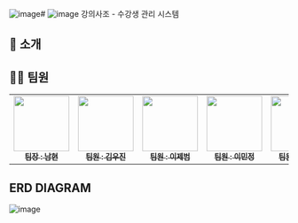 ![image](https://github.com/equis3351/GiveMeLectures/assets/107970778/f3fa965d-c953-48a8-b326-e3ca4608a5a4)# ![image](https://github.com/equis3351/GiveMeLectures/assets/107970778/3c49078a-b5a7-4653-a6c5-ebae9c1f5e5c) 강의사조 - 수강생 관리 시스템

## 👋 소개

## 👩‍💻 팀원

<table>
  <tbody>
    <tr>
      <td align="center"><a href="https://github.com/equis3351"><img src="https://ca.slack-edge.com/T06B9PCLY1E-U06NX2VSXLL-ad062690b8d2-512" width="100px;" alt=""/><br /><sub><b> 팀장 : 남현 </b></sub></a><br /></td>
      <td align="center"><a href="https://github.com/kwj0605"><img src="https://ca.slack-edge.com/T06B9PCLY1E-U06QNU3S0DD-387023cc8a9a-512" width="100px;" alt=""/><br /><sub><b> 팀원 : 김우진 </b></sub></a><br /></td>
      <td align="center"><a href="https://github.com/jebum1019"><img src="https://ca.slack-edge.com/T06B9PCLY1E-U06JVHBF6E9-b36601070dce-512" width="100px;" alt=""/><br /><sub><b> 팀원 : 이제범 </b></sub></a><br /></td>
      <td align="center"><a href="https://github.com/M1ngD0ng"><img src="https://ca.slack-edge.com/T06B9PCLY1E-U06SZFT7VU7-4bd837b41e82-512" width="100px;" alt=""/><br /><sub><b> 팀원 : 이민정 </b></sub></a><br /></td>
      <td align="center"><a href="https://github.com/Hoonable"><img src="https://avatars.githubusercontent.com/u/161635302?v=4" width="100px;" alt=""/><br /><sub><b> 팀원 : 조성훈 </b></sub></a><br /></td>
    </tr>
  </tbody>
</table>

## ERD DIAGRAM 
![image](https://github.com/equis3351/GiveMeLectures/assets/107970778/27d13dfb-fc8d-4a9d-b67c-a9bed28b49ae)
